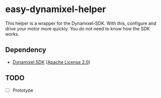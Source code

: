 # easy-dynamixel-helper

This helper is a wrapper for the Dynamixel-SDK. With this, configure and drive your motor more quickly. You do not need to know how the SDK works.

## Dependency

- [Dynamixel SDK](https://github.com/ROBOTIS-GIT/DynamixelSDK) ([Apache License 2.0](https://github.com/ROBOTIS-GIT/DynamixelSDK/blob/master/LICENSE))

## TODO

- [ ] Prototype